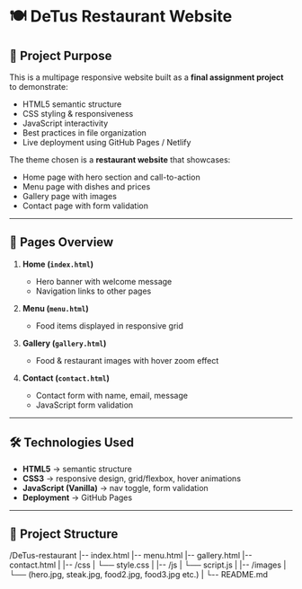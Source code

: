 # 🍽️ DeTus Restaurant Website

## 📌 Project Purpose
This is a multipage responsive website built as a **final assignment project** to demonstrate:
- HTML5 semantic structure
- CSS styling & responsiveness
- JavaScript interactivity
- Best practices in file organization
- Live deployment using GitHub Pages / Netlify

The theme chosen is a **restaurant website** that showcases:
- Home page with hero section and call-to-action
- Menu page with dishes and prices
- Gallery page with images
- Contact page with form validation

---

## 📂 Pages Overview
1. **Home (`index.html`)**  
   - Hero banner with welcome message  
   - Navigation links to other pages  

2. **Menu (`menu.html`)**  
   - Food items displayed in responsive grid  

3. **Gallery (`gallery.html`)**  
   - Food & restaurant images with hover zoom effect  

4. **Contact (`contact.html`)**  
   - Contact form with name, email, message  
   - JavaScript form validation  

---

## 🛠️ Technologies Used
- **HTML5** → semantic structure  
- **CSS3** → responsive design, grid/flexbox, hover animations  
- **JavaScript (Vanilla)** → nav toggle, form validation  
- **Deployment** → GitHub Pages 

---

## 📂 Project Structure

/DeTus-restaurant
   |-- index.html
   |-- menu.html
   |-- gallery.html
   |-- contact.html
   |
   |-- /css
   |     └── style.css
   |
   |-- /js
   |     └── script.js
   |
   |-- /images
   |     └── (hero.jpg, steak.jpg, food2.jpg, food3.jpg etc.)
   |
   └-- README.md

